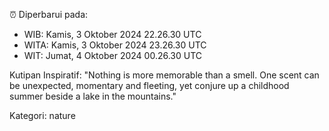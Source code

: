 ⏰ Diperbarui pada:
- WIB: Kamis, 3 Oktober 2024 22.26.30 UTC
- WITA: Kamis, 3 Oktober 2024 23.26.30 UTC
- WIT: Jumat, 4 Oktober 2024 00.26.30 UTC

Kutipan Inspiratif:
"Nothing is more memorable than a smell. One scent can be unexpected, momentary and fleeting, yet conjure up a childhood summer beside a lake in the mountains."


Kategori: nature

